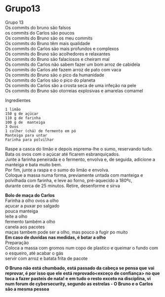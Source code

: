 # Grupo13
Grupo 13  
Os commits do bruno são falsos  
os commits do Carlos são poucos  
Os commits do Bruno são os meu commits  
Os commits do Bruno têm mais qualidade  
Os commits do Carlos são mais profundos e complexos  
Os commits do Bruno são acolhedores e relaxantes  
Os commits do Bruno são falaciosos e cheiram mal  
Os commits do Carlos não sabem fazer um bom arroz de cabidela  
Os commits do Carlos até fazem arroz de pato com vaca  
Os commits do Bruno são o pico da humanidade  
Os commits do Carlos são o pico do planeta  
Os commits do Carlos são a crosta seca de uma infeção na pele  
Os commits do Bruno são otorreias explosivas e amarelas comamel  


Ingredientes

    1 limão
    150 g de açúcar
    110 g de farinha
    100 g de  manteiga
    3 Ovos
    1 colher (chá) de fermento em pó
    Manteiga para untar
    Farinha para polvilhar


Raspe a casca do limão e depois esprema-lhe o sumo, reservando tudo.  
Bata os ovos com o açúcar até ficarem esbranquiçados.   
Junte a farinha peneirada e o fermento, envolva e, de seguida, adicione a manteiga e bata muito bem.  
Por fim, junte a raspa e o sumo do limão e envolva.  
Coloque a massa numa forma, previamente untada com manteiga e polvilhada com farinha, e leve ao forno, pré-aquecido a 180ºc,   
durante cerca de 25 minutos. Retire, desenforme e sirva            
   
      
**Bolo de maça do Carlos**   
Farinha a olho 
ovos a olho  
açucar a puxar po salgado  
pouca manteiga  
leite a olho  
fermento também a olho  
canela aos pacotes    
maças tambem pode ser a olho, mas pouco a fugir po muito    
**Em caso de duvidas nas medidas, é botar a olho**  
Preparação  
Coloca a massa com gromos num copo de plastico e queimar o fundo com o esqueiro, até acabar o gás  
servir com arroz e batata frita de pacote
 
**O Bruno não está chumbado, está passado da cabeça se pensa que vai reprovar, é por isso que ele está reprovado<exceço de confiança> no que toca a fazer pasteis de nata! e em tudo o resto exceto na disciplina, vi num forum de cybersecurity, segundo as estrelas - O Bruno e o Carlos são a mesma pessoa**  
